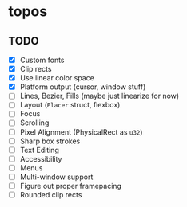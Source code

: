 # topos

## TODO

 - [x] Custom fonts
 - [x] Clip rects
 - [x] Use linear color space
 - [x] Platform output (cursor, window stuff)
 - [ ] Lines, Bezier, Fills (maybe just linearize for now)
 - [ ] Layout (`Placer` struct, flexbox)
 - [ ] Focus
 - [ ] Scrolling
 - [ ] Pixel Alignment (PhysicalRect as `u32`)
 - [ ] Sharp box strokes
 - [ ] Text Editing
 - [ ] Accessibility
 - [ ] Menus
 - [ ] Multi-window support
 - [ ] Figure out proper framepacing
 - [ ] Rounded clip rects